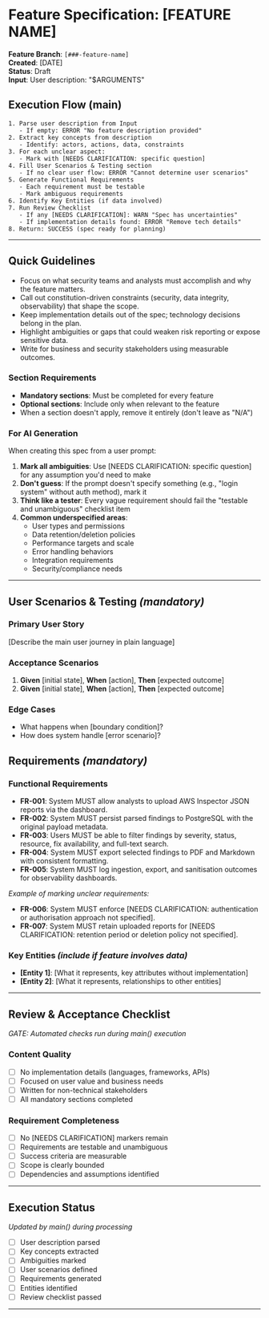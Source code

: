 # Feature Specification: [FEATURE NAME]

**Feature Branch**: `[###-feature-name]`  
**Created**: [DATE]  
**Status**: Draft  
**Input**: User description: "$ARGUMENTS"

## Execution Flow (main)
```
1. Parse user description from Input
   - If empty: ERROR "No feature description provided"
2. Extract key concepts from description
   - Identify: actors, actions, data, constraints
3. For each unclear aspect:
   - Mark with [NEEDS CLARIFICATION: specific question]
4. Fill User Scenarios & Testing section
   - If no clear user flow: ERROR "Cannot determine user scenarios"
5. Generate Functional Requirements
   - Each requirement must be testable
   - Mark ambiguous requirements
6. Identify Key Entities (if data involved)
7. Run Review Checklist
   - If any [NEEDS CLARIFICATION]: WARN "Spec has uncertainties"
   - If implementation details found: ERROR "Remove tech details"
8. Return: SUCCESS (spec ready for planning)
```

---

## Quick Guidelines
- Focus on what security teams and analysts must accomplish and why the feature matters.
- Call out constitution-driven constraints (security, data integrity, observability) that shape the scope.
- Keep implementation details out of the spec; technology decisions belong in the plan.
- Highlight ambiguities or gaps that could weaken risk reporting or expose sensitive data.
- Write for business and security stakeholders using measurable outcomes.

### Section Requirements
- **Mandatory sections**: Must be completed for every feature
- **Optional sections**: Include only when relevant to the feature
- When a section doesn't apply, remove it entirely (don't leave as "N/A")

### For AI Generation
When creating this spec from a user prompt:
1. **Mark all ambiguities**: Use [NEEDS CLARIFICATION: specific question] for any assumption you'd need to make
2. **Don't guess**: If the prompt doesn't specify something (e.g., "login system" without auth method), mark it
3. **Think like a tester**: Every vague requirement should fail the "testable and unambiguous" checklist item
4. **Common underspecified areas**:
   - User types and permissions
   - Data retention/deletion policies  
   - Performance targets and scale
   - Error handling behaviors
   - Integration requirements
   - Security/compliance needs

---

## User Scenarios & Testing *(mandatory)*

### Primary User Story
[Describe the main user journey in plain language]

### Acceptance Scenarios
1. **Given** [initial state], **When** [action], **Then** [expected outcome]
2. **Given** [initial state], **When** [action], **Then** [expected outcome]

### Edge Cases
- What happens when [boundary condition]?
- How does system handle [error scenario]?

## Requirements *(mandatory)*

### Functional Requirements
- **FR-001**: System MUST allow analysts to upload AWS Inspector JSON reports via the dashboard.
- **FR-002**: System MUST persist parsed findings to PostgreSQL with the original payload metadata.
- **FR-003**: Users MUST be able to filter findings by severity, status, resource, fix availability, and full-text search.
- **FR-004**: System MUST export selected findings to PDF and Markdown with consistent formatting.
- **FR-005**: System MUST log ingestion, export, and sanitisation outcomes for observability dashboards.

*Example of marking unclear requirements:*
- **FR-006**: System MUST enforce [NEEDS CLARIFICATION: authentication or authorisation approach not specified].
- **FR-007**: System MUST retain uploaded reports for [NEEDS CLARIFICATION: retention period or deletion policy not specified].

### Key Entities *(include if feature involves data)*
- **[Entity 1]**: [What it represents, key attributes without implementation]
- **[Entity 2]**: [What it represents, relationships to other entities]

---

## Review & Acceptance Checklist
*GATE: Automated checks run during main() execution*

### Content Quality
- [ ] No implementation details (languages, frameworks, APIs)
- [ ] Focused on user value and business needs
- [ ] Written for non-technical stakeholders
- [ ] All mandatory sections completed

### Requirement Completeness
- [ ] No [NEEDS CLARIFICATION] markers remain
- [ ] Requirements are testable and unambiguous  
- [ ] Success criteria are measurable
- [ ] Scope is clearly bounded
- [ ] Dependencies and assumptions identified

---

## Execution Status
*Updated by main() during processing*

- [ ] User description parsed
- [ ] Key concepts extracted
- [ ] Ambiguities marked
- [ ] User scenarios defined
- [ ] Requirements generated
- [ ] Entities identified
- [ ] Review checklist passed

---

